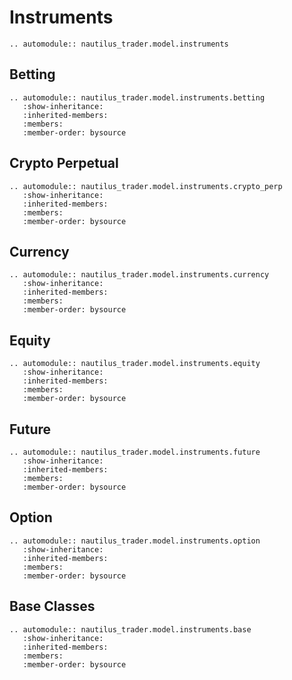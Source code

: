 # Instruments

```{eval-rst}
.. automodule:: nautilus_trader.model.instruments
```

## Betting

```{eval-rst}
.. automodule:: nautilus_trader.model.instruments.betting
   :show-inheritance:
   :inherited-members:
   :members:
   :member-order: bysource
```

## Crypto Perpetual

```{eval-rst}
.. automodule:: nautilus_trader.model.instruments.crypto_perp
   :show-inheritance:
   :inherited-members:
   :members:
   :member-order: bysource
```

## Currency

```{eval-rst}
.. automodule:: nautilus_trader.model.instruments.currency
   :show-inheritance:
   :inherited-members:
   :members:
   :member-order: bysource
```

## Equity

```{eval-rst}
.. automodule:: nautilus_trader.model.instruments.equity
   :show-inheritance:
   :inherited-members:
   :members:
   :member-order: bysource
```

## Future

```{eval-rst}
.. automodule:: nautilus_trader.model.instruments.future
   :show-inheritance:
   :inherited-members:
   :members:
   :member-order: bysource
```

## Option

```{eval-rst}
.. automodule:: nautilus_trader.model.instruments.option
   :show-inheritance:
   :inherited-members:
   :members:
   :member-order: bysource
```

## Base Classes

```{eval-rst}
.. automodule:: nautilus_trader.model.instruments.base
   :show-inheritance:
   :inherited-members:
   :members:
   :member-order: bysource
```
